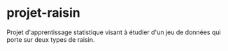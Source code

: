 # projet-raisin

Projet d'apprentissage statistique visant à étudier d'un jeu de données qui porte sur deux types de raisin.
